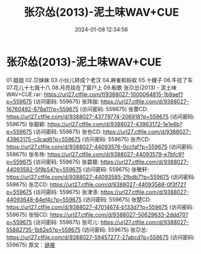 ﻿---
title: 张尕怂(2013)-泥土味WAV+CUE
date: 2024-01-08 12:34:56
categories: WAV车载音乐、镜像
tags: 华语中文
---
# 张尕怂(2013)-泥土味WAV+CUE

01.姐姐
02.尕妹妹
03.小伙儿转成个老汉
04.麻雀和蚂蚁
05.十嫂子
06.牛拉了车
07.花儿十七我十八
08.月亮挂在了窗户上
09.船歌
张尕怂(2013) - 泥土味WAV+CUE.rar: https://url27.ctfile.com/f/9388027-1000064815-1b9aef?p=559675
(访问密码: 559675)
张玮伽: https://url27.ctfile.com/d/9388027-16760492-878a11?p=559675
(访问密码: 559675)
张蔷CD: https://url27.ctfile.com/d/9388027-43779774-206918?p=559675
(访问密码: 559675)
张靓颖: https://url27.ctfile.com/d/9388027-43963172-1e1e6b?p=559675
(访问密码: 559675)
张也CD: https://url27.ctfile.com/d/9388027-43963175-c3cad6?p=559675
(访问密码: 559675)
张杰CD: https://url27.ctfile.com/d/9388027-44093576-0ccfaf?p=559675
(访问密码: 559675)
张冬玲: https://url27.ctfile.com/d/9388027-44093579-e7bfc9?p=559675
(访问密码: 559675)
张碧晨: https://url27.ctfile.com/d/9388027-44093582-5f9b54?p=559675
(访问密码: 559675)
张敬轩: https://url27.ctfile.com/d/9388027-44093585-2fbdb7?p=559675
(访问密码: 559675)
张芯CD: https://url27.ctfile.com/d/9388027-44093588-0f3f72?p=559675
(访问密码: 559675)
张津涤: https://url27.ctfile.com/d/9388027-44093648-84ef4c?p=559675
(访问密码: 559675)
张楚CD: https://url27.ctfile.com/d/9388027-47014674-b133d7?p=559675
(访问密码: 559675)
张恒CD: https://url27.ctfile.com/d/9388027-50629633-2ddd70?p=559675
(访问密码: 559675)
张可儿: https://url27.ctfile.com/d/9388027-55882735-1b82e5?p=559675
(访问密码: 559675)
张尕怂: https://url27.ctfile.com/d/9388027-59457277-27abcd?p=559675
(访问密码: 559675)
原文：[链接](https://blog.sina.com.cn/s/blog_1647c7e760103144t.html)